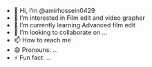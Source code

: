 - 👋 Hi, I’m @amirhossein0429
- 👀 I’m interested in Film edit and video grapher
- 🌱 I’m currently learning Advanced film edit
- 💞️ I’m looking to collaborate on ...
- 📫 How to reach me 
- 😄 Pronouns: ...
- ⚡ Fun fact: ...

<!---
amirhossein0429/amirhossein0429 is a ✨ special ✨ repository because its `README.md` (this file) appears on your GitHub profile.
You can click the Preview link to take a look at your changes.
--->
